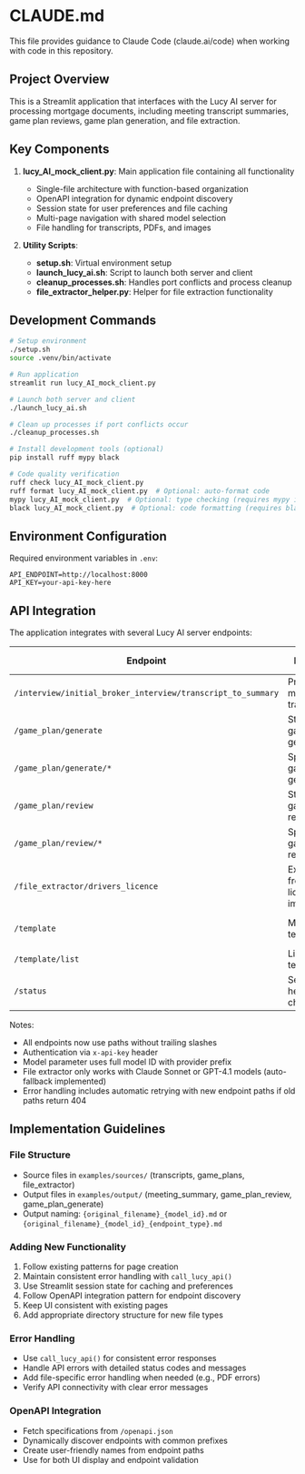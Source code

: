# CLAUDE.md

This file provides guidance to Claude Code (claude.ai/code) when working with code in this repository.

## Project Overview

This is a Streamlit application that interfaces with the Lucy AI server for processing mortgage documents, including meeting transcript summaries, game plan reviews, game plan generation, and file extraction.

## Key Components

1. **lucy_AI_mock_client.py**: Main application file containing all functionality
   - Single-file architecture with function-based organization
   - OpenAPI integration for dynamic endpoint discovery
   - Session state for user preferences and file caching
   - Multi-page navigation with shared model selection
   - File handling for transcripts, PDFs, and images

2. **Utility Scripts**:
   - **setup.sh**: Virtual environment setup
   - **launch_lucy_ai.sh**: Script to launch both server and client
   - **cleanup_processes.sh**: Handles port conflicts and process cleanup
   - **file_extractor_helper.py**: Helper for file extraction functionality

## Development Commands

```bash
# Setup environment
./setup.sh
source .venv/bin/activate

# Run application
streamlit run lucy_AI_mock_client.py

# Launch both server and client
./launch_lucy_ai.sh

# Clean up processes if port conflicts occur
./cleanup_processes.sh

# Install development tools (optional)
pip install ruff mypy black

# Code quality verification
ruff check lucy_AI_mock_client.py
ruff format lucy_AI_mock_client.py  # Optional: auto-format code
mypy lucy_AI_mock_client.py  # Optional: type checking (requires mypy installation)
black lucy_AI_mock_client.py  # Optional: code formatting (requires black installation)
```

## Environment Configuration

Required environment variables in `.env`:
```
API_ENDPOINT=http://localhost:8000
API_KEY=your-api-key-here
```

## API Integration

The application integrates with several Lucy AI server endpoints:

| Endpoint | Purpose | Request Format | Response Format |
|----------|---------|---------------|-----------------|
| `/interview/initial_broker_interview/transcript_to_summary` | Process meeting transcripts | `input_text`, `model` | `content`, `usage_metadata` |
| `/game_plan/generate` | Standard game plan generation | `input_text`, `model` | `content`, `usage_metadata` |
| `/game_plan/generate/*` | Specialized game plan generation | `input_text`, `model` | `content`, `usage_metadata` |
| `/game_plan/review` | Standard game plan review | `input_text`, `model` | `content`, `usage_metadata` |
| `/game_plan/review/*` | Specialized game plan reviews | `input_text`, `model` | `content`, `usage_metadata` |
| `/file_extractor/drivers_licence` | Extract info from license images | `image_base64`, `model`, `image_type` | `content` (JSON) |
| `/template` | Manage templates | `file_name` (query param) | Various |
| `/template/list` | List templates | None | Template filename list |
| `/status` | Server health check | None | Status response |

Notes:
- All endpoints now use paths without trailing slashes
- Authentication via `x-api-key` header
- Model parameter uses full model ID with provider prefix
- File extractor only works with Claude Sonnet or GPT-4.1 models (auto-fallback implemented)
- Error handling includes automatic retrying with new endpoint paths if old paths return 404

## Implementation Guidelines

### File Structure
- Source files in `examples/sources/` (transcripts, game_plans, file_extractor)
- Output files in `examples/output/` (meeting_summary, game_plan_review, game_plan_generate)
- Output naming: `{original_filename}_{model_id}.md` or `{original_filename}_{model_id}_{endpoint_type}.md`

### Adding New Functionality
1. Follow existing patterns for page creation
2. Maintain consistent error handling with `call_lucy_api()`
3. Use Streamlit session state for caching and preferences
4. Follow OpenAPI integration pattern for endpoint discovery
5. Keep UI consistent with existing pages
6. Add appropriate directory structure for new file types

### Error Handling
- Use `call_lucy_api()` for consistent error responses
- Handle API errors with detailed status codes and messages
- Add file-specific error handling when needed (e.g., PDF errors)
- Verify API connectivity with clear error messages

### OpenAPI Integration
- Fetch specifications from `/openapi.json`
- Dynamically discover endpoints with common prefixes
- Create user-friendly names from endpoint paths
- Use for both UI display and endpoint validation